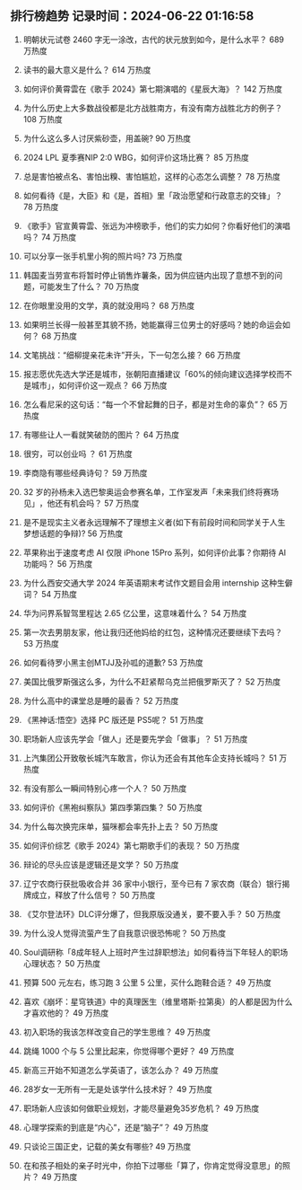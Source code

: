
## 排行榜趋势 记录时间：2024-06-22 01:16:58
  
  1. 明朝状元试卷 2460 字无一涂改，古代的状元放到如今，是什么水平？ 689 万热度
    
  2. 读书的最大意义是什么？ 614 万热度
    
  3. 如何评价黄霄雲在《歌手 2024》第七期演唱的《星辰大海》？ 142 万热度
    
  4. 为什么历史上大多数战役都是北方战胜南方，有没有南方战胜北方的例子？ 108 万热度
    
  5. 为什么这么多人讨厌紫砂壶，用盖碗? 90 万热度
    
  6. 2024 LPL 夏季赛NIP 2:0 WBG，如何评价这场比赛？ 85 万热度
    
  7. 总是害怕被点名、害怕出糗、害怕尴尬，这样的心态怎么调整？ 78 万热度
    
  8. 如何看待《是，大臣》和《是，首相》里「政治愿望和行政意志的交锋」？ 78 万热度
    
  9. 《歌手》官宣黄霄雲、张远为冲榜歌手，他们的实力如何？你看好他们的演唱吗？ 74 万热度
    
  10. 可以分享一张手机里小狗的照片吗? 73 万热度
    
  11. 韩国麦当劳宣布将暂时停止销售炸薯条，因为供应链内出现了意想不到的问题，可能发生了什么？ 70 万热度
    
  12. 在你眼里没用的文学，真的就没用吗？ 68 万热度
    
  13. 如果明兰长得一般甚至其貌不扬，她能赢得三位男士的好感吗？她的命运会如何？ 68 万热度
    
  14. 文笔挑战：“细柳提亲花未许”开头，下一句怎么接？ 66 万热度
    
  15. 报志愿优先选大学还是城市，张朝阳直播建议「60%的倾向建议选择学校而不是城市」，如何评价这一观点？ 66 万热度
    
  16. 怎么看尼采的这句话：“每一个不曾起舞的日子，都是对生命的辜负”？ 65 万热度
    
  17. 有哪些让人一看就笑破防的图片？ 64 万热度
    
  18. 很穷，可以创业吗 ？ 61 万热度
    
  19. 李商隐有哪些经典诗句？ 59 万热度
    
  20. 32 岁的孙杨未入选巴黎奥运会参赛名单，工作室发声「未来我们终将赛场见」 ​​​，他还有机会吗？ 57 万热度
    
  21. 是不是现实主义者永远理解不了理想主义者(如下有前段时间和同学关于人生梦想话题的争辩)? 56 万热度
    
  22. 苹果称出于速度考虑 AI 仅限 iPhone 15Pro 系列，如何评价此事？你期待 AI 功能吗？ 56 万热度
    
  23. 为什么西安交通大学 2024 年英语期末考试作文题目会用 internship 这种生僻词？ 54 万热度
    
  24. 华为问界系智驾里程达 2.65 亿公里，这意味着什么？ 54 万热度
    
  25. 第一次去男朋友家，他让我归还他妈给的红包，这种情况还要继续下去吗？ 53 万热度
    
  26. 如何看待罗小黑主创MTJJ及孙呱的道歉? 53 万热度
    
  27. 美国比俄罗斯强这么多，为什么不赶紧帮乌克兰把俄罗斯灭了？ 52 万热度
    
  28. 为什么高中的课堂总是睡的最香？ 52 万热度
    
  29. 《黑神话:悟空》选择 PC 版还是 PS5呢？ 51 万热度
    
  30. 职场新人应该先学会「做人」还是要先学会「做事」？ 51 万热度
    
  31. 上汽集团公开致敬长城汽车敢言，你认为还会有其他车企支持长城吗？ 51 万热度
    
  32. 有没有那么一瞬间特别心疼一个人？ 50 万热度
    
  33. 如何评价《黑袍纠察队》第四季第四集？ 50 万热度
    
  34. 为什么每次换完床单，猫咪都会率先扑上去？ 50 万热度
    
  35. 如何评价综艺《歌手 2024》第七期歌手们的表现？ 50 万热度
    
  36. 辩论的尽头应该是逻辑还是文学？ 50 万热度
    
  37. 辽宁农商行获批吸收合并 36 家中小银行，至今已有 7 家农商（联合）银行揭牌成立，释放了什么信号？ 50 万热度
    
  38. 《艾尔登法环》DLC评分爆了，但我原版没通关，要不要入手？ 50 万热度
    
  39. 为什么没人觉得流萤产生了自我意识很恐怖呢？ 50 万热度
    
  40. Soul调研称「8成年轻人上班时产生过辞职想法」如何看待当下年轻人的职场心理状态？ 50 万热度
    
  41. 预算 500 元左右，练习跑 3 公里 5 公里，买什么跑鞋合适？ 49 万热度
    
  42. 喜欢《崩坏：星穹铁道》中的真理医生（维里塔斯·拉第奥）的人都是因为什么才喜欢他的？ 49 万热度
    
  43. 初入职场的我该怎样改变自己的学生思维？ 49 万热度
    
  44. 跳绳 1000 个与 5 公里比起来，你觉得哪个更好？ 49 万热度
    
  45. 新高三开始不知道怎么学英语了，该怎么办？ 49 万热度
    
  46. 28岁女一无所有一无是处该学什么技术好？ 49 万热度
    
  47. 职场新人应该如何做职业规划，才能尽量避免35岁危机？ 49 万热度
    
  48. 心理学探索的到底是“内心”，还是“脑子”？ 49 万热度
    
  49. 只谈论三国正史，记载的美女有哪些? 49 万热度
    
  50. 在和孩子相处的亲子时光中，你拍下过哪些「算了，你肯定觉得没意思」的照片？ 49 万热度
    